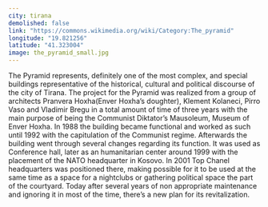 ```yaml
---
city: tirana
demolished: false
link: "https://commons.wikimedia.org/wiki/Category:The_pyramid"
longitude: "19.821256"
latitude: "41.323004"
image: the_pyramid_small.jpg
---
```

The Pyramid represents, definitely one of the most complex, and special buildings representative  of the historical, cultural and political discourse of the city of Tirana. The project for the Pyramid  was realized from a group of architects Pranvera Hoxha(Enver Hoxha’s doughter), Klement Kolaneci, Pirro Vaso and Vladimir Bregu in a total amount of time of three years with the main purpose of being the Communist Diktator’s Mausoleum, Museum of Enver Hoxha. In  1988 the building  became functional  and worked as such until 1992 with the capitulation of the Communist regime. Afterwards  the building went through several changes regarding its function. It was used as Conference hall, later as an humanitarian center around 1999 with the placement of the NATO headquarter in Kosovo. In 2001 Top Chanel headquarters was positioned there, making possible for it to be used  at the same time as a space for a nightclubs or gathering political space the part of the courtyard. Today after several years of non appropriate maintenance and ignoring it in most of the time, there’s a new plan for its revitalization.
